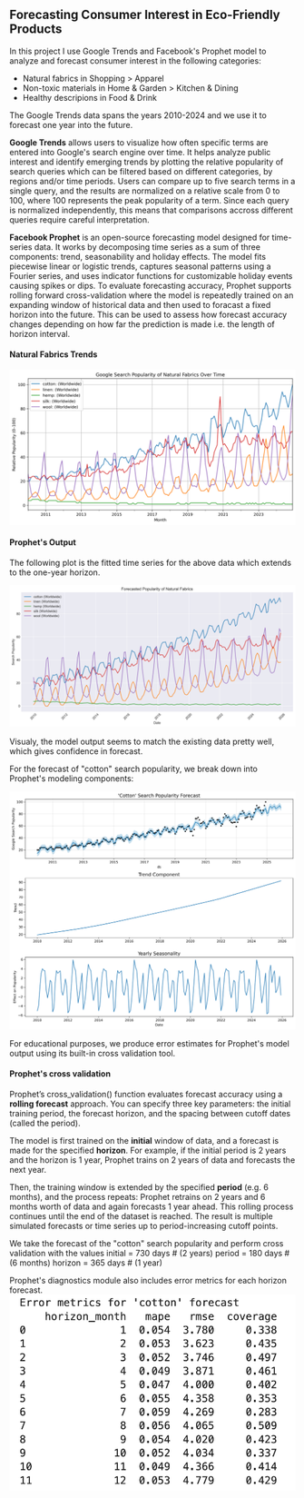 ## Forecasting Consumer Interest in Eco-Friendly Products

In this project I use Google Trends and Facebook's Prophet model to analyze and forecast consumer interest in the following categories:

- Natural fabrics in Shopping > Apparel
- Non-toxic materials in Home & Garden > Kitchen & Dining
- Healthy descripions in Food & Drink

The Google Trends data spans the years 2010-2024 and we use it to forecast one year into the future. 

**Google Trends** allows users to visualize how often specific terms are entered into Google's search engine over time. It helps analyze public interest and identify emerging trends by plotting the relative popularity of search queries which can be filtered based on different categories, by regions and/or time periods. Users can compare up to five search terms in a single query, and the results are normalized on a relative scale from 0 to 100, where 100 represents the peak popularity of a term. Since each query is normalized independently, this means that comparisons accross different queries require careful interpretation.

**Facebook Prophet** is an open-source forecasting model designed for time-series data. It works by decomposing time series as a sum of three components: trend, seasonability and holiday effects. The model fits piecewise linear or logistic trends, captures seasonal patterns using a Fourier series, and uses indicator functions for customizable holiday events causing spikes or dips. To evaluate forecasting accuracy, Prophet supports rolling forward cross-validation where the model is repeatedly trained on an expanding window of historical data and then used to foracast a fixed horizon into the future. This can be used to assess how forecast accuracy changes depending on how far the prediction is made i.e. the length of horizon interval.

#### Natural Fabrics Trends

![](images/natural_fabrics_trend_plot.png)

#### Prophet's Output

The following plot is the fitted time series for the above data which extends to the one-year horizon.

![](images/forecast_plot_all_fabrics.png)

Visualy, the model output seems to match the existing data pretty well, which gives confidence in forecast. 

For the forecast of "cotton" search popularity, we break down into Prophet's modeling components:

![](images/cotton_1yr_forecast_components.png)

For educational purposes, we produce error estimates for Prophet's model output using its built-in cross validation tool.

#### Prophet's cross validation

Prophet’s cross_validation() function evaluates forecast accuracy using a **rolling forecast** approach. You can specify three key parameters: the initial training period, the forecast horizon, and the spacing between cutoff dates (called the period).

The model is first trained on the **initial** window of data, and a forecast is made for the specified **horizon**. For example, if the initial period is 2 years and the horizon is 1 year, Prophet trains on 2 years of data and forecasts the next year.

Then, the training window is extended by the specified **period** (e.g. 6 months), and the process repeats: Prophet retrains on 2 years and 6 months worth of data and again forecasts 1 year ahead. This rolling process continues until the end of the dataset is reached. The result is multiple simulated forecasts or time series up to period-increasing cutoff points.

We take the forecast of the "cotton" search popularity and perform cross validation with the values 
initial = 730 days # (2 years)
period = 180 days  # (6 months)
horizon = 365 days # (1 year)

Prophet's diagnostics module also includes error metrics for each horizon forecast. 
![](images/cotton_1yr_forecast_error_metrics.png)




